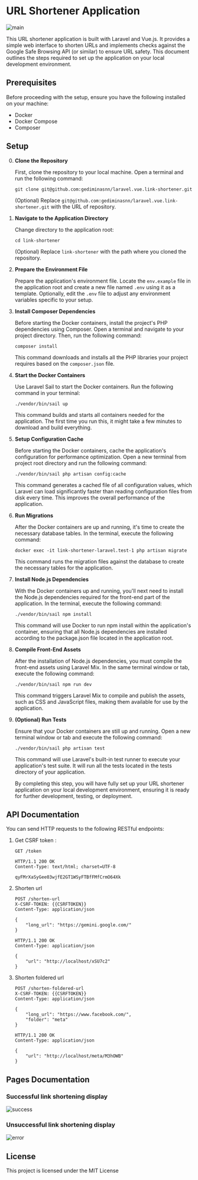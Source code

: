 # URL Shortener Application
![main](https://github.com/gediminasnn/php-l-jsn-v.link-shortener/assets/70708109/ff2a0241-54e1-4175-a3fe-7fb6f022af79)

This URL shortener application is built with Laravel and Vue.js. It provides a simple web interface to shorten URLs and implements checks against the Google Safe Browsing API (or similar) to ensure URL safety. This document outlines the steps required to set up the application on your local development environment.

## Prerequisites

Before proceeding with the setup, ensure you have the following installed on your machine:

-   Docker
-   Docker Compose
-   Composer

## Setup

0.  **Clone the Repository**
    
    First, clone the repository to your local machine. Open a terminal and run the following command:
    
    `git clone git@github.com:gediminasnn/laravel.vue.link-shortener.git` 
    
    (Optional) Replace `git@github.com:gediminasnn/laravel.vue.link-shortener.git` with the URL of repository.
    
1.  **Navigate to the Application Directory**
    
    Change directory to the application root:
    
    `cd link-shortener` 
    
    (Optional) Replace `link-shortener` with the path where you cloned the repository.
    
2.  **Prepare the Environment File**
    
    Prepare the application's environment file. Locate the `env.example` file in the application root and create a new file named `.env` using it as a template. Optionally, edit the `.env` file to adjust any environment variables specific to your setup.

3.  **Install Composer Dependencies**

    Before starting the Docker containers, install the project's PHP dependencies using Composer. Open a terminal and navigate to your project directory. Then, run the following command:

    `composer install`

    This command downloads and installs all the PHP libraries your project requires based on the `composer.json` file.

4.  **Start the Docker Containers**
    
    Use Laravel Sail to start the Docker containers. Run the following command in your terminal:
    
    `./vendor/bin/sail up` 
    
    This command builds and starts all containers needed for the application. The first time you run this, it might take a few minutes to download and build everything.
    
5.  **Setup Configuration Cache**

    Before starting the Docker containers, cache the application's configuration for performance optimization. Open a new terminal from project root directory and run the following command:

    `./vendor/bin/sail php artisan config:cache`

    This command generates a cached file of all configuration values, which Laravel can load significantly faster than reading configuration files from disk every time. This improves the overall performance of the application.
    
6.  **Run Migrations**
    
    After the Docker containers are up and running, it's time to create the necessary database tables. In the terminal, execute the following command:
    
    `docker exec -it link-shortener-laravel.test-1 php artisan migrate` 
    
    This command runs the migration files against the database to create the necessary tables for the application.

7.  **Install Node.js Dependencies**
    
    With the Docker containers up and running, you'll next need to install the Node.js dependencies required for the front-end part of the application. In the terminal, execute the following command:
    
    `./vendor/bin/sail npm install` 
    
    This command will use Docker to run npm install within the application's container, ensuring that all Node.js dependencies are installed according to the package.json file located in the application root.

8.  **Compile Front-End Assets**
    
    After the installation of Node.js dependencies, you must compile the front-end assets using Laravel Mix. In the same terminal window or tab, execute the following command:
    
    `./vendor/bin/sail npm run dev` 
    
    This command triggers Laravel Mix to compile and publish the assets, such as CSS and JavaScript files, making them available for use by the application.

9.  **(Optional) Run Tests**
    
    Ensure that your Docker containers are still up and running. Open a new terminal window or tab and execute the following command:
    
    `./vendor/bin/sail php artisan test` 
    
    This command will use Laravel's built-in test runner to execute your application's test suite. It will run all the tests located in the tests directory of your application.

    By completing this step, you will have fully set up your URL shortener application on your local development environment, ensuring it is ready for further development, testing, or deployment.

## API Documentation

You can send HTTP requests to the following RESTful endpoints:

1. Get CSRF token :

    `GET /token`
    ```
    HTTP/1.1 200 OK
    Content-Type: text/html; charset=UTF-8

    qyFMrXaSyGee03wjfE2GT1WSyFTBfFMfCrmO64Xk
    ```

2. Shorten url
    ```
    POST /shorten-url
    X-CSRF-TOKEN: {{CSRFTOKEN}}
    Content-Type: application/json

    {
        "long_url": "https://gemini.google.com/"
    }
    ``` 

    ```
    HTTP/1.1 200 OK
    Content-Type: application/json
    
    {
        "url": "http://localhost/xSU7c2"
    }
    ```

2. Shorten foldered url
    ```
    POST /shorten-foldered-url
    X-CSRF-TOKEN: {{CSRFTOKEN}}
    Content-Type: application/json

    {
        "long_url": "https://www.facebook.com/",
        "folder": "meta"
    }

    ``` 

    ```
    HTTP/1.1 200 OK
    Content-Type: application/json
    
    {
        "url": "http://localhost/meta/M3hOWB"
    }
    ```

## Pages Documentation

### Successful link shortening display
![success](https://github.com/gediminasnn/gediminasnn/assets/70708109/16d90d0d-26f3-4c4e-bc1b-dd87cb200ea9)

### Unsuccessful link shortening display
![error](https://github.com/gediminasnn/gediminasnn/assets/70708109/4d155757-eefb-4f87-9f10-7331cabc4a17)

## License

This project is licensed under the MIT License
